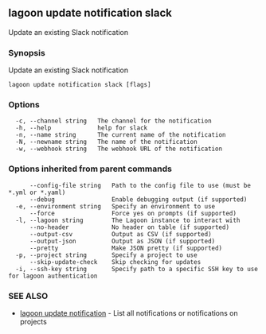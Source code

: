 ## lagoon update notification slack

Update an existing Slack notification

### Synopsis

Update an existing Slack notification

```
lagoon update notification slack [flags]
```

### Options

```
  -c, --channel string   The channel for the notification
  -h, --help             help for slack
  -n, --name string      The current name of the notification
  -N, --newname string   The name of the notification
  -w, --webhook string   The webhook URL of the notification
```

### Options inherited from parent commands

```
      --config-file string   Path to the config file to use (must be *.yml or *.yaml)
      --debug                Enable debugging output (if supported)
  -e, --environment string   Specify an environment to use
      --force                Force yes on prompts (if supported)
  -l, --lagoon string        The Lagoon instance to interact with
      --no-header            No header on table (if supported)
      --output-csv           Output as CSV (if supported)
      --output-json          Output as JSON (if supported)
      --pretty               Make JSON pretty (if supported)
  -p, --project string       Specify a project to use
      --skip-update-check    Skip checking for updates
  -i, --ssh-key string       Specify path to a specific SSH key to use for lagoon authentication
```

### SEE ALSO

* [lagoon update notification](lagoon_update_notification.md)	 - List all notifications or notifications on projects


